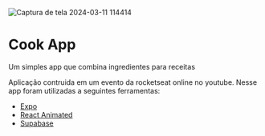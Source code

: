 ![Captura de tela 2024-03-11 114414](https://github.com/MarcosRene/cook/assets/42222582/63760780-3618-4fee-90ee-f0c9d82b57a6)

<h1>Cook App</h1>

Um simples app que combina ingredientes para receitas

Aplicação contruida em um evento da rocketseat online no youtube. Nesse app foram utilizadas a seguintes ferramentas:

- [Expo](https://expo.dev/)
- [React Animated](https://docs.expo.dev/versions/latest/sdk/reanimated/)
- [Supabase](https://supabase.com/)
